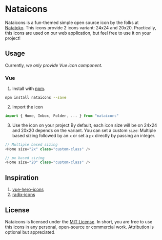 # Nataicons
Nataicons is a fun-themed simple open source icon by the folks at [Natatoko](https://natatoko.com/). This icons provide 2 icons variant: 24x24 and 20x20. Practically, this icons are used on our web application, but feel free to use it on your project!

## Usage
Currently, *we only provide Vue icon component*.

### Vue
1. Install with [npm](npmjs.com/).
```bash
npm install nataicons --save
```

2. Import the icon
```js
import { Home, Inbox, Folder, ... } from "nataicons"
```

3. Use the icon on your project
By default, each icon size will be on 24x24 and 20x20 depends on the variant. You can set a custom `size`: Multiple based sizing followed by an `x` or set a `px` directly by passing an integer.

```js 
// Multiple based sizing
<Home size="2x" class="custom-class" />

// px based sizing
<Home size="20" class="custom-class" />
```

## Inspiration
1. [vue-hero-icons](https://github.com/matschik/vue-hero-icons)
2. [radix-icons](https://github.com/modulz/radix-icons) 

## License
Nataicons is licensed under the [MIT License](https://github.com/afnizarnur/nataicons/blob/dev/LICENSE). In short, you are free to use this icons in any personal, open-source or commercial work. Attribution is optional but appreciated.